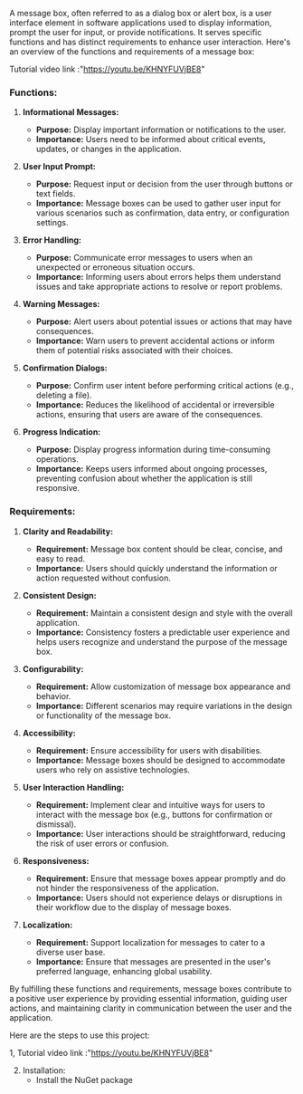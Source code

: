 A message box, often referred to as a dialog box or alert box, is a user interface element in software applications used to display information, prompt the user for input, or provide notifications. It serves specific functions and has distinct requirements to enhance user interaction. Here's an overview of the functions and requirements of a message box:

Tutorial video link :"https://youtu.be/KHNYFUVjBE8"

### Functions:

1. **Informational Messages:**
   - **Purpose:** Display important information or notifications to the user.
   - **Importance:** Users need to be informed about critical events, updates, or changes in the application.

2. **User Input Prompt:**
   - **Purpose:** Request input or decision from the user through buttons or text fields.
   - **Importance:** Message boxes can be used to gather user input for various scenarios such as confirmation, data entry, or configuration settings.

3. **Error Handling:**
   - **Purpose:** Communicate error messages to users when an unexpected or erroneous situation occurs.
   - **Importance:** Informing users about errors helps them understand issues and take appropriate actions to resolve or report problems.

4. **Warning Messages:**
   - **Purpose:** Alert users about potential issues or actions that may have consequences.
   - **Importance:** Warn users to prevent accidental actions or inform them of potential risks associated with their choices.

5. **Confirmation Dialogs:**
   - **Purpose:** Confirm user intent before performing critical actions (e.g., deleting a file).
   - **Importance:** Reduces the likelihood of accidental or irreversible actions, ensuring that users are aware of the consequences.

6. **Progress Indication:**
   - **Purpose:** Display progress information during time-consuming operations.
   - **Importance:** Keeps users informed about ongoing processes, preventing confusion about whether the application is still responsive.

### Requirements:

1. **Clarity and Readability:**
   - **Requirement:** Message box content should be clear, concise, and easy to read.
   - **Importance:** Users should quickly understand the information or action requested without confusion.

2. **Consistent Design:**
   - **Requirement:** Maintain a consistent design and style with the overall application.
   - **Importance:** Consistency fosters a predictable user experience and helps users recognize and understand the purpose of the message box.

3. **Configurability:**
   - **Requirement:** Allow customization of message box appearance and behavior.
   - **Importance:** Different scenarios may require variations in the design or functionality of the message box.

4. **Accessibility:**
   - **Requirement:** Ensure accessibility for users with disabilities.
   - **Importance:** Message boxes should be designed to accommodate users who rely on assistive technologies.

5. **User Interaction Handling:**
   - **Requirement:** Implement clear and intuitive ways for users to interact with the message box (e.g., buttons for confirmation or dismissal).
   - **Importance:** User interactions should be straightforward, reducing the risk of user errors or confusion.

6. **Responsiveness:**
   - **Requirement:** Ensure that message boxes appear promptly and do not hinder the responsiveness of the application.
   - **Importance:** Users should not experience delays or disruptions in their workflow due to the display of message boxes.

7. **Localization:**
   - **Requirement:** Support localization for messages to cater to a diverse user base.
   - **Importance:** Ensure that messages are presented in the user's preferred language, enhancing global usability.

By fulfilling these functions and requirements, message boxes contribute to a positive user experience by providing essential information,
guiding user actions, and maintaining clarity in communication between the user and the application.

Here are the steps to use this project:

1, Tutorial video link :"https://youtu.be/KHNYFUVjBE8"

2. Installation:
   - Install the NuGet package 
